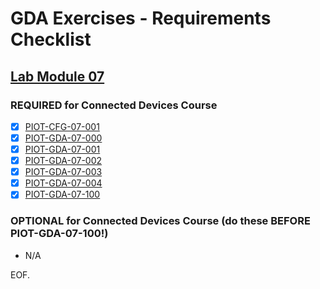 # GDA Exercises - Requirements Checklist

## [Lab Module 07](https://github.com/orgs/programming-the-iot/projects/1#column-10488499)

### REQUIRED for Connected Devices Course

- [x] [PIOT-CFG-07-001](https://github.com/programming-the-iot/book-exercise-tasks/issues/93)
- [x] [PIOT-GDA-07-000](https://github.com/programming-the-iot/book-exercise-tasks/issues/31)
- [x] [PIOT-GDA-07-001](https://github.com/programming-the-iot/book-exercise-tasks/issues/43)
- [x] [PIOT-GDA-07-002](https://github.com/programming-the-iot/book-exercise-tasks/issues/42)
- [x] [PIOT-GDA-07-003](https://github.com/programming-the-iot/book-exercise-tasks/issues/41)
- [x] [PIOT-GDA-07-004](https://github.com/programming-the-iot/book-exercise-tasks/issues/86)
- [x] [PIOT-GDA-07-100](https://github.com/programming-the-iot/book-exercise-tasks/issues/35)

### OPTIONAL for Connected Devices Course (do these BEFORE PIOT-GDA-07-100!)

- N/A

EOF.
